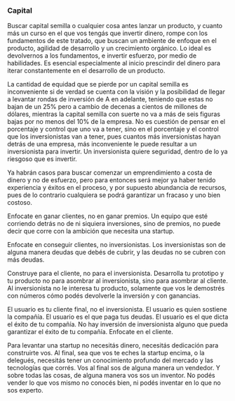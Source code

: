 ### Capital

Buscar capital semilla o cualquier cosa antes lanzar un producto, y cuanto más un curso en el que vos tengás que invertir dinero, rompe con los fundamentos de este tratado, que buscan un ambiente de enfoque en el producto, agilidad de desarrollo y un crecimiento orgánico. Lo ideal es devolvernos a los fundamentos, e invertir esfuerzo, por medio de habilidades. Es esencial especialmente al inicio prescindir del dinero para iterar constantemente en el desarrollo de un producto.

La cantidad de equidad que se pierde por un capital semilla es inconveniente si de verdad se cuenta con la visión y la posibilidad de llegar a levantar rondas de inversión de A en adelante, teniendo que estas no bajan de un 25% pero a cambio de decenas a cientos de millones de dólares, mientras la capital semilla con suerte no va a más de seis figuras bajas por no menos del 10% de la empresa. No es cuestión de pensar en el porcentaje y control que uno va a tener, sino en el porcentaje y el control que los inversionistas van a tener, pues cuantos más inversionistas hayan detrás de una empresa, más inconveniente le puede resultar a un inversionista para invertir. Un inversionista quiere seguridad, dentro de lo ya riesgoso que es invertir.

Ya habrán casos para buscar comenzar un emprendimiento a costa de dinero y no de esfuerzo, pero para entonces será mejor ya haber tenido experiencia y éxitos en el proceso, y por supuesto abundancia de recursos, pues de lo contrario cualquiera se podrá garantizar un fracaso y uno bien costoso. 

Enfocate en ganar clientes, no en ganar premios. Un equipo que esté corriendo detrás no de ni siquiera inversiones, sino de premios, no puede decir que corre con la ambición que necesita una startup.

Enfocate en conseguir clientes, no inversionistas. Los inversionistas son de alguna manera deudas que debés de cubrir, y las deudas no se cubren con más deudas. 

Construye para el cliente, no para el inversionista. Desarrolla tu prototipo y tu producto no para asombrar al inversionista, sino para asombrar al cliente. Al inversionista no le interesa tu producto, solamente que vos le demostrés con números cómo podés devolverle la inversión y con ganancias. 

El usuario es tu cliente final, no el inversionista. El usuario es quien sostiene la compañía. El usuario es el que paga tus deudas. El usuario es el que dicta el éxito de tu compañía. No hay inversión de inversionista alguno que pueda garantizar el éxito de tu compañía. Enfocate en el cliente.

Para levantar una startup no necesitás dinero, necesitás dedicación para construirte vos. Al final, sea que vos te eches la startup encima, o la delegués, necesitás tener un conocimiento profundo del mercado y las tecnologías que corrés. Vos al final sos de alguna manera un vendedor. Y sobre todas las cosas, de alguna manera vos sos un inventor. No podés vender lo que vos mismo no conocés bien, ni podés inventar en lo que no sos experto.
